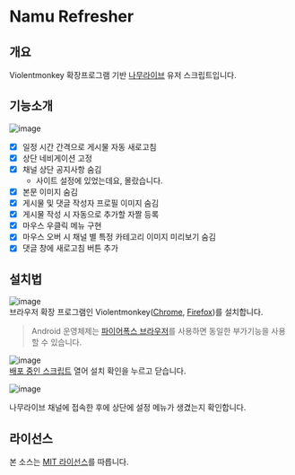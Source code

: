 # Namu Refresher

개요
----
Violentmonkey 확장프로그램 기반 [나무라이브](https://namu.live/) 유저 스크립트입니다.

기능소개
-------
![image](https://user-images.githubusercontent.com/1362809/88638857-02c22980-d0f7-11ea-952a-378d767d6e7d.png)
* [x] 일정 시간 간격으로 게시물 자동 새로고침
* [x] 상단 네비게이션 고정
* [x] 채널 상단 공지사항 숨김
  * 사이트 설정에 있었는데요, 몰랐습니다.
* [x] 본문 이미지 숨김
* [x] 게시물 및 댓글 작성자 프로필 이미지 숨김
* [x] 게시물 작성 시 자동으로 추가할 자짤 등록
* [x] 마우스 우클릭 메뉴 구현
* [x] 마우스 오버 시 채널 별 특정 카테고리 이미지 미리보기 숨김
* [x] 댓글 창에 새로고침 버튼 추가

설치법
------
![image](https://user-images.githubusercontent.com/1362809/88759826-8d159680-d1a6-11ea-80cd-4bdbcd12a2c6.png)  
브라우저 확장 프로그램인 Violentmonkey([Chrome](https://chrome.google.com/webstore/detail/violentmonkey/jinjaccalgkegednnccohejagnlnfdag), [Firefox](https://addons.mozilla.org/ko/firefox/addon/violentmonkey/))를 설치합니다.
 > Android 운영체제는 [파이어폭스 브라우저](https://play.google.com/store/apps/details?id=org.mozilla.firefox&hl=ko)를 사용하면 동일한 부가기능을 사용할 수 있습니다.


![image](https://user-images.githubusercontent.com/1362809/88760008-07461b00-d1a7-11ea-9b6d-b7a039de339e.png)  
[배포 중인 스크립트](/../../raw/master/NamuRefresher.user.js) 열어 설치 확인을 누르고 닫습니다.

![image](https://user-images.githubusercontent.com/1362809/88633544-1cac3e00-d0f0-11ea-9e99-4b4638ff2cfa.png)

나무라이브 채널에 접속한 후에 상단에 설정 메뉴가 생겼는지 확인합니다.

라이선스
--------
본 소스는 [MIT 라이선스](LICENSE)를 따릅니다.